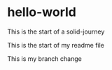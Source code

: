 # hello-world
This is the start of a solid-journey

This is the start of my readme file

This is my branch change

